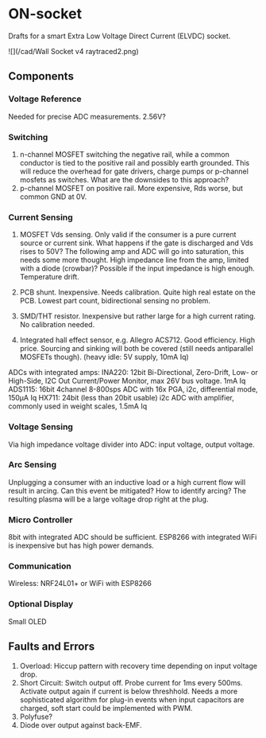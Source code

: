 # ON-socket
Drafts for a smart Extra Low Voltage Direct Current (ELVDC) socket.

![](/cad/Wall Socket v4 raytraced2.png)

## Components

### Voltage Reference

Needed for precise ADC measurements. 2.56V?

### Switching

1. n-channel MOSFET switching the negative rail, while a common conductor is tied to the positive rail and possibly earth grounded. This will reduce the overhead for gate drivers, charge pumps or p-channel mosfets as switches. What are the downsides to this approach?
2. p-channel MOSFET on positive rail. More expensive, Rds worse, but common GND at 0V.

### Current Sensing

1. MOSFET Vds sensing. Only valid if the consumer is a pure current source or current sink. What happens if the gate is discharged and Vds rises to 50V? The following amp and ADC will go into saturation, this needs some more thought. High impedance line from the amp, limited with a diode (crowbar)? Possible if the input impedance is high enough. Temperature drift.

2. PCB shunt. Inexpensive. Needs calibration. Quite high real estate on the PCB. Lowest part count, bidirectional sensing no problem.

3. SMD/THT resistor. Inexpensive but rather large for a high current rating. No calibration needed.

4. Integrated hall effect sensor, e.g. Allegro ACS712. Good efficiency. High price. Sourcing and sinking will both be covered (still needs antiparallel MOSFETs though). (heavy idle: 5V supply, 10mA Iq)

ADCs with integrated amps:
INA220: 12bit Bi-Directional, Zero-Drift, Low- or High-Side, I2C Out Current/Power Monitor, max 26V bus voltage. 1mA Iq
ADS1115: 16bit 4channel 8-800sps ADC with 16x PGA, i2c, differential mode, 150µA Iq
HX711: 24bit (less than 20bit usable) i2c ADC with amplifier, commonly used in weight scales, 1.5mA Iq

### Voltage Sensing

Via high impedance voltage divider into ADC: input voltage, output voltage.

### Arc Sensing

Unplugging a consumer with an inductive load or a high current flow will result in arcing. Can this event be mitigated? How to identify arcing? The resulting plasma will be a large voltage drop right at the plug.

### Micro Controller

8bit with integrated ADC should be sufficient. ESP8266 with integrated WiFi is inexpensive but has high power demands.

### Communication

Wireless: NRF24L01+ or WiFi with ESP8266

### Optional Display

Small OLED

## Faults and Errors

1. Overload: Hiccup pattern with recovery time depending on input voltage drop.
1. Short Circuit: Switch output off. Probe current for 1ms every 500ms. Activate output again if current is below threshhold. Needs a more sophisticated algorithm for plug-in events when input capacitors are charged, soft start could be implemented with PWM.
1. Polyfuse? 
1. Diode over output against back-EMF.
